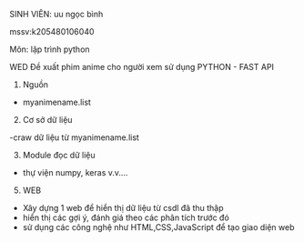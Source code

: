 SINH VIÊN: uu ngọc bình

mssv:k205480106040

Môn: lập trình python

WED Đề xuất phim anime cho người xem sử dụng PYTHON - FAST API

1. Nguồn

- myanimename.list
2. Cơ sở dữ liệu

  -craw dữ liệu từ myanimename.list
  
3. Module đọc dữ liệu

- thự viện numpy, keras v.v.... 
5. WEB 

- Xây dựng 1 web để hiển thị dữ liệu từ csdl đã thu thập
- hiển thị các gợi ý, đánh giá theo các phân tích trước đó 
- sử dụng các công nghệ như HTML,CSS,JavaScript để tạo giao diện web 
